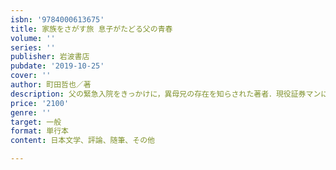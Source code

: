 ```yaml
---
isbn: '9784000613675'
title: 家族をさがす旅 息子がたどる父の青春
volume: ''
series: ''
publisher: 岩波書店
pubdate: '2019-10-25'
cover: ''
author: 町田哲也／著
description: 父の緊急入院をきっかけに，異母兄の存在を知らされた著者．現役証券マンによる渾身のノンフィクション．
price: '2100'
genre: ''
target: 一般
format: 単行本
content: 日本文学、評論、随筆、その他

---
```

